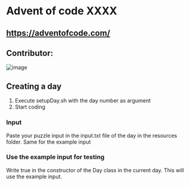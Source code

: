 # Advent of code XXXX

## **https://adventofcode.com/**

## Contributor:
![image](https://img.shields.io/github/followers/Stenz123?label=Stenz123&logo=github[])

## Creating a day
1) Execute setupDay.sh with the day number as argument
2) Start coding

### Input
Paste your puzzle input in the input.txt file of the day in the resources folder.
Same for the example input

### Use the example input for testing
Write true in the constructor of the Day class in the current day. This will use the example input.